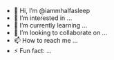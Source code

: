 - 👋 Hi, I’m @iammhalfasleep
- 👀 I’m interested in ...
- 🌱 I’m currently learning ...
- 💞️ I’m looking to collaborate on ...
- 📫 How to reach me ...
- ⚡ Fun fact: ...

<!---
iammhalfasleep/iammhalfasleep is a ✨ special ✨ repository because its `README.md` (this file) appears on your GitHub profile.
You can click the Preview link to take a look at your changes.
--->
